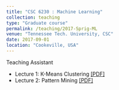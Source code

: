 ```yaml
---
title: "CSC 6230 : Machine Learning"
collection: teaching
type: "Graduate course"
permalink: /teaching/2017-Sprig-ML
venue: "Tennessee Tech. University, CSC"
date: 2017-09-01
location: "Cookeville, USA"
---
```

Teaching Assistant
* Lecture 1: K-Means Clustering [[PDF]](https://github.com/rsingh43/rsingh43.github.io/blob/master/files/K-Means%20Clustering.pdf)
* Lecture 2: Pattern Mining [[PDF]](https://github.com/rsingh43/rsingh43.github.io/blob/master/files/pattern_mining.pdf)
